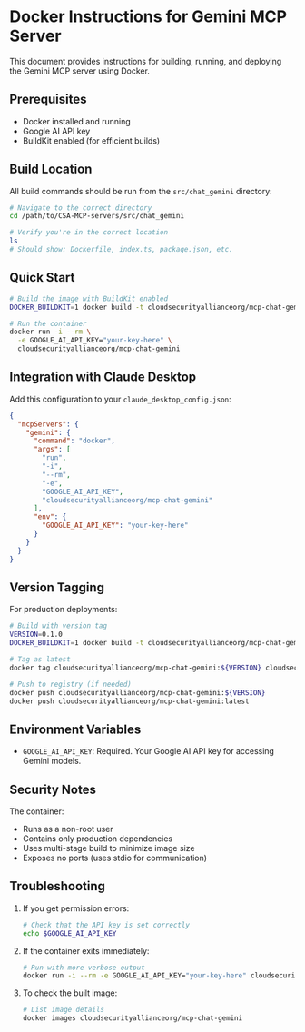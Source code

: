 # Docker Instructions for Gemini MCP Server

This document provides instructions for building, running, and deploying the Gemini MCP server using Docker.

## Prerequisites

- Docker installed and running
- Google AI API key
- BuildKit enabled (for efficient builds)

## Build Location

All build commands should be run from the `src/chat_gemini` directory:

```bash
# Navigate to the correct directory
cd /path/to/CSA-MCP-servers/src/chat_gemini

# Verify you're in the correct location
ls
# Should show: Dockerfile, index.ts, package.json, etc.
```

## Quick Start

```bash
# Build the image with BuildKit enabled
DOCKER_BUILDKIT=1 docker build -t cloudsecurityallianceorg/mcp-chat-gemini:latest .

# Run the container
docker run -i --rm \
  -e GOOGLE_AI_API_KEY="your-key-here" \
  cloudsecurityallianceorg/mcp-chat-gemini
```

## Integration with Claude Desktop

Add this configuration to your `claude_desktop_config.json`:

```json
{
  "mcpServers": {
    "gemini": {
      "command": "docker",
      "args": [
        "run",
        "-i",
        "--rm",
        "-e",
        "GOOGLE_AI_API_KEY",
        "cloudsecurityallianceorg/mcp-chat-gemini"
      ],
      "env": {
        "GOOGLE_AI_API_KEY": "your-key-here"
      }
    }
  }
}
```

## Version Tagging

For production deployments:

```bash
# Build with version tag
VERSION=0.1.0
DOCKER_BUILDKIT=1 docker build -t cloudsecurityallianceorg/mcp-chat-gemini:${VERSION} .

# Tag as latest
docker tag cloudsecurityallianceorg/mcp-chat-gemini:${VERSION} cloudsecurityallianceorg/mcp-chat-gemini:latest

# Push to registry (if needed)
docker push cloudsecurityallianceorg/mcp-chat-gemini:${VERSION}
docker push cloudsecurityallianceorg/mcp-chat-gemini:latest
```

## Environment Variables

- `GOOGLE_AI_API_KEY`: Required. Your Google AI API key for accessing Gemini models.

## Security Notes

The container:
- Runs as a non-root user
- Contains only production dependencies
- Uses multi-stage build to minimize image size
- Exposes no ports (uses stdio for communication)

## Troubleshooting

1. If you get permission errors:
   ```bash
   # Check that the API key is set correctly
   echo $GOOGLE_AI_API_KEY
   ```

2. If the container exits immediately:
   ```bash
   # Run with more verbose output
   docker run -i --rm -e GOOGLE_AI_API_KEY="your-key-here" cloudsecurityallianceorg/mcp-chat-gemini 2>&1 | tee output.log
   ```

3. To check the built image:
   ```bash
   # List image details
   docker images cloudsecurityallianceorg/mcp-chat-gemini
   ```